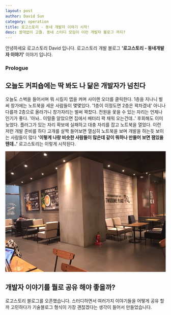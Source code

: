 ```yaml
---
layout: post
author: David Sun
category: operation
title: 로고스토리 - 동네 개발자 이야기 시작!
desc: 쓸데없이 고퀄. 동네 스터디 모임이 이런 개발자 블로그 까지?
---
```


안녕하세요 로고스토리 David 입니다. 로고스토리 개발 블로그 **'로고스토리 - 동네개발자 이야기'** 이야기 입니다.

### Prologue 
## 오늘도 커피숍에는 딱 봐도 나 닮은 개발자가 넘친다
오늘도 스벅을 들어서며 뭐 시킬지 앱을 켜며 사이렌 오더를 클릭한다. 1층을 지나니 벌써 창가에는 노트북을 세운 사람들이 몇몇있다. '1층이 이정도면 2층은 꽉차겠네' 아니나 다를까 2층으로 올라가니 창가자리는 벌써 꽉찼다. 전원을 꽃을 수 있는 자리는 언제나 인기가 좋다. '아놔.. 이럴줄 알았으면 집에서 배터리 꽉 채워 오는건데..' 후회해도 이미 늦었다. 플러그가 있는 자리 확보에 실패하고 대충 자리를 잡고 노트북을 열었다. 이런 저런 개발 준비를 하다 고개를 살짝 들어보면 열심히 노트북을 보며 개발을 하는듯 보이는 사람들이 많다 **'이렇게 나랑 비슷한 사람들이 많은데 같이 뭐하나 만들어 보면 잼있을텐데..'** 로고스토리는 이렇게 시작된다.

![Alt text](/assets/img/cafe2.jpeg)

## 개발자 이야기를 뭘로 공유 해야 좋을까?
로고스토리 블로그를 오픈했습니다. 스터디하면서 여러가지 이야기들을 어떻게 공유 할까 고민하다가 기술블로그 형식이 가장 괜찮겠다는 생각이 들어서 만들었습니다.
